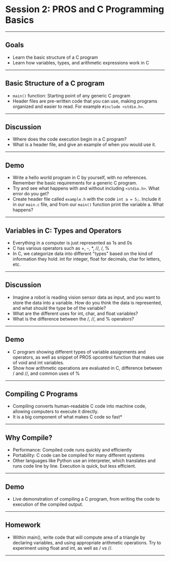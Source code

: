 # **Session 2: PROS and C Programming Basics**

---

## Goals

* Learn the basic structure of a C program
* Learn how variables, types, and arithmetic expressions work in C

---

## Basic Structure of a C program

<!-- * Explanation of the main function, and its significance in a C program. We will discuss how all program execution in C starts from our main function.
* Review how to properly indent, space, and format code properly for readability and consistency.
* Give basic explanation of header, i.e. what does #include <stdio.h> mean. Header files are files with a '.h' extension and contains code that we can import into our current file. It is useful for code organization and readability.
 -->
* `main()` function: Starting point of any generic C program
* Header files are pre-written code that you can use, making programs organized and easier to read. For example `#include <stdio.h>`.

---

## Discussion

* Where does the code execution begin in a C program?
* What is a header file, and give an example of when you would use it.

---

## Demo

* Write a hello world program in C by yourself, with no references. Remember the basic requirements for a generic C program.
* Try and see what happens with and without including `<stdio.h>`. What error do you get?
* Create header file called `example.h` with the code `int a = 5;`. Include it in our `main.c` file, and from our `main()` function print the variable a. What happens?

---

## Variables in C: Types and Operators

<!-- Illustration Idea: Starting from source code file, show how how programs are ultimately represented in computer memory as 1s and 0s after compilation -->
* Everything in a computer is just represented as 1s and 0s
* C has various operators such as +, -, *, //, /, %
* In C, we categorize data into different "types" based on the kind of information they hold. int for integer, float for decimals, char for letters, etc.

---

## Discussion

* Imagine a robot is reading vision sensor data as input, and you want to store the data into a variable. How do you think the data is represented, and what should the type be of the variable?
* What are the different uses for int, char, and float variables?
* What is the difference between the /, //, and % operators?

---

## Demo

* C program showing different types of variable assignments and operators, as well as snippet of PROS opcontrol function that makes use of void and int variables.
* Show how arithmetic operations are evaluated in C, difference between / and //, and common uses of %

---

## Compiling C Programs

<!-- * Basic introduction to the concept of compiling - i.e. transforming C code into executable format.
* Why compiling is necessary in C, unlike some other languages such as Python. -->
* Compiling converts human-readable C code into machine code, allowing computers to execute it directly.
* It is a big component of what makes C code so fast*

---

## Why Compile?

* Performance: Compiled code runs quickly and efficiently
* Portability: C code can be compiled for many different systems
* Other languages like Python use an interpreter, which translates and runs code line by line. Execution is quick, but less efficient.

---

## Demo

* Live demonstration of compiling a C program, from writing the code to execution of the compiled output.

---

## Homework

* Within main(), write code that will compute area of a triangle by declaring variables, and using appropriate arithmetic operations. Try to experiment using float and int, as well as / vs //.

---
